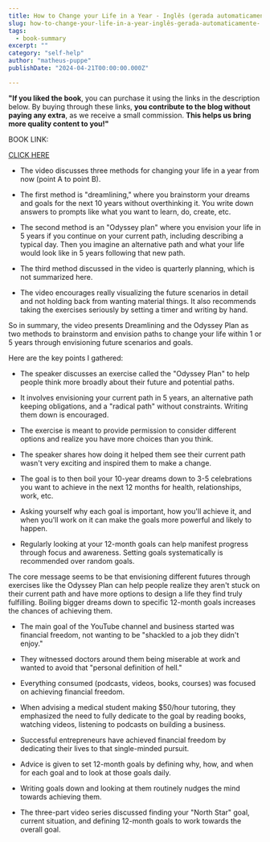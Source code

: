```yaml
---
title: How to Change your Life in a Year - Inglês (gerada automaticamente)
slug: how-to-change-your-life-in-a-year-inglês-gerada-automaticamente-
tags: 
  - book-summary
excerpt: ""
category: "self-help"
author: "matheus-puppe"
publishDate: "2024-04-21T00:00:00.000Z"

---
```


**"If you liked the book**, you can purchase it using the links in the description below. By buying through these links, **you contribute to the blog without paying any extra**, as we receive a small commission. **This helps us bring more quality content to you!"**


BOOK LINK:

[CLICK HERE](https://www.amazon.com/gp/search?ie=UTF8&tag=matheuspupp0a-20&linkCode=ur2&linkId=4410b525877ab397377c2b5e60711c1a&camp=1789&creative=9325&index=books&keywords=how-to-change-your-life-in-a-year-inglês-gerada-automaticamente-)



 

- The video discusses three methods for changing your life in a year from now (point A to point B).

- The first method is "dreamlining," where you brainstorm your dreams and goals for the next 10 years without overthinking it. You write down answers to prompts like what you want to learn, do, create, etc. 

- The second method is an "Odyssey plan" where you envision your life in 5 years if you continue on your current path, including describing a typical day. Then you imagine an alternative path and what your life would look like in 5 years following that new path.

- The third method discussed in the video is quarterly planning, which is not summarized here.

- The video encourages really visualizing the future scenarios in detail and not holding back from wanting material things. It also recommends taking the exercises seriously by setting a timer and writing by hand.

So in summary, the video presents Dreamlining and the Odyssey Plan as two methods to brainstorm and envision paths to change your life within 1 or 5 years through envisioning future scenarios and goals.

 Here are the key points I gathered:
- The speaker discusses an exercise called the "Odyssey Plan" to help people think more broadly about their future and potential paths.

- It involves envisioning your current path in 5 years, an alternative path keeping obligations, and a "radical path" without constraints. Writing them down is encouraged. 

- The exercise is meant to provide permission to consider different options and realize you have more choices than you think.

- The speaker shares how doing it helped them see their current path wasn't very exciting and inspired them to make a change.

- The goal is to then boil your 10-year dreams down to 3-5 celebrations you want to achieve in the next 12 months for health, relationships, work, etc. 

- Asking yourself why each goal is important, how you'll achieve it, and when you'll work on it can make the goals more powerful and likely to happen. 

- Regularly looking at your 12-month goals can help manifest progress through focus and awareness. Setting goals systematically is recommended over random goals.

The core message seems to be that envisioning different futures through exercises like the Odyssey Plan can help people realize they aren't stuck on their current path and have more options to design a life they find truly fulfilling. Boiling bigger dreams down to specific 12-month goals increases the chances of achieving them.

 

- The main goal of the YouTube channel and business started was financial freedom, not wanting to be "shackled to a job they didn't enjoy." 

- They witnessed doctors around them being miserable at work and wanted to avoid that "personal definition of hell."

- Everything consumed (podcasts, videos, books, courses) was focused on achieving financial freedom. 

- When advising a medical student making $50/hour tutoring, they emphasized the need to fully dedicate to the goal by reading books, watching videos, listening to podcasts on building a business.

- Successful entrepreneurs have achieved financial freedom by dedicating their lives to that single-minded pursuit. 

- Advice is given to set 12-month goals by defining why, how, and when for each goal and to look at those goals daily. 

- Writing goals down and looking at them routinely nudges the mind towards achieving them. 

- The three-part video series discussed finding your "North Star" goal, current situation, and defining 12-month goals to work towards the overall goal.